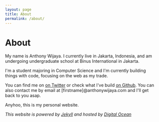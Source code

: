 ```yaml
---
layout: page
title: About
permalink: /about/
---
```


<h1 class="page-title">About</h1>

<div itemscope itemprop="author" itemtype="http://schema.org/Person">
	<meta itemprop ="description" content="Anthony Wijaya is a Web Developer, Digital Problem Solver & Self-Proclaimed Tech Aficionado">
	<meta itemprop ="birthDate" content="1995-02-20">

<p>My name is Anthony Wijaya. I currently live in Jakarta, <span itemprop="nationality">Indonesia</span>, and am undergoing undergraduate school at Binus International in Jakarta.</p>

<p>I'm a <span itemprop="jobTitle">student</span> majoring in Computer Science and I'm currently building things with code, focusing on the web as my trade.</p>

<p>You can find me on <a href="https://twitter.com/awjya" >on Twitter</a> or check what I've build <a href="https://github.com/anthonywijaya">on Github</a>. You can also contact me by email at [firstname]@anthonywijaya.com and I'll get back to you asap.

<p>Anyhoo, this is my personal website.</p>

<p><em> This website is powered by <a href="http://jekyllrb.com/">Jekyll</a> and hosted by <a title="note: this Digital Ocean link is a referral link" href="https://www.digitalocean.com/?refcode=58823ccc3214">Digital Ocean</a></em></p>

